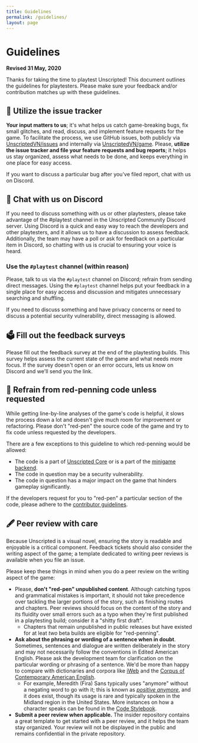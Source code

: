 ```yaml
---
title: Guidelines
permalink: /guidelines/
layout: page
---
```


# Guidelines

**Revised 31 May, 2020**

Thanks for taking the time to playtest Unscripted! This document outlines the guidelines for playtesters. Please make sure your feedback and/or contribution matches up with these guidelines.

## 📑 Utilize the issue tracker

**Your input matters to us**; it's what helps us catch game-breaking bugs, fix small glitches, and read, discuss, and implement feature requests for the game. To facilitate the process, we use GitHub issues, both publicly via [UnscriptedVN/issues](https://github.com/UnscriptedVN/issues/issues/) and internally via [UnscriptedVN/game](https://github.com/UnscriptedVN/game/issues/). Please, **utilize the issue tracker and file your feature requests and bug reports**; it helps us stay organized, assess what needs to be done, and keeps everything in one place for easy access.

If you want to discuss a particular bug after you've filed report, chat with us on Discord.

## 💬 Chat with us on Discord

If you need to discuss something with us or other playtesters, please take advantage of the #playtest channel in the Unscripted Community Discord server. Using Discord is a quick and easy way to reach the developers and other playtesters, and it allows us to have a discussion to assess feedback. Additionally, the team may have a poll or ask for feedback on a particular item in Discord, so chatting with us is crucial to ensuring your voice is heard.

### Use the `#playtest` channel (within reason)

Please, talk to us via the `#playtest` channel on Discord; refrain from sending direct messages. Using the `#playtest` channel helps put your feedback in a single place for easy access and discussion and mitigates unnecessary searching and shuffling.

If you need to discuss something and have privacy concerns or need to discuss a potential security vulnerability, direct messaging is allowed.

## 🗳 Fill out the feedback surveys

Please fill out the feedback survey at the end of the playtesting builds. This survey helps assess the current state of the game and what needs more focus. If the survey doesn't open or an error occurs, lets us know on Discord and we'll send you the link.

## 📕 Refrain from red-penning code unless requested

While getting line-by-line analyses of the game's code is helpful, it slows the process down a lot and doesn't give much room for improvement or refactoring. Please don't "red-pen" the source code of the game and try to fix code unless requested by the developers.

There are a few exceptions to this guideline to which red-penning would be allowed:

- The code is a part of [Unscripted Core](https://github.com/UnscriptedVN/core) or is a part of the [minigame backend](https://github.com/UnscriptedVN/fira).
- The code in question may be a security vulnerability.
- The code in question has a major impact on the game that hinders gameplay significantly.

If the developers request for you to "red-pen" a particular section of the code, please adhere to the [contributor guidelines](#-for-contributors).

## 🖋 Peer review with care

Because Unscripted is a visual novel, ensuring the story is readable and enjoyable is a critical component. Feedback tickets should also consider the writing aspect of the game; a template dedicated to writing peer reviews is available when you file an issue.

Please keep these things in mind when you do a peer review on the writing aspect of the game:

- Please, **don't "red-pen" unpublished content**. Although catching typos and grammatical mistakes is important, it should not take precedence over tackling the larger portions of the story, such as finishing routes and chapters. Peer reviews should focus on the content of the story and its fluidity over small errors such as a typo when they're first published in a playtesting build; consider it a "shitty first draft".
  - Chapters that remain unpublished in public releases but have existed for at leat _two_ beta builds are eligible for "red-penning".
- **Ask about the phrasing or wording of a sentence when in doubt**. Sometimes, sentences and dialogue are written deliberately in the story and may not necessarily follow the conventions in Edited American English. Please ask the development team for clarification on the particular wording or phrasing of a sentence. We'd be more than happy to compare with dictionaries and corpora like [iWeb](https://www.english-corpora.org/iweb/) and the [Corpus of Contemporary American English](https://www.english-corpora.org/coca/).
  - For example, Meredith (Fira) Sans typically uses "anymore" without a negating word to go with it; this is known as [_positive anymore_](https://read.dukeupress.edu/american-speech/article-abstract/94/3/313/138692/Anymore-It-s-on-TwitterPositive-Anymore-American), and it does exist, though its usage is rare and typically spoken in the Midland region in the United States. More instances on how a character speaks can be found in the [Code Stylebook](STYLEBOOK.md#character-traits).
- **Submit a peer review when applicable.** The insider repository contains a great template to get started with a peer review, and it helps the team stay organized. Your review will not be displayed in the public and remains confidential in the private repository.
